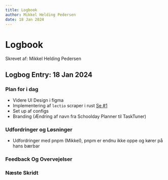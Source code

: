 ```yaml
---
title: Logbook
author: Mikkel Helding Pedersen
date: 18 Jan 2024
---
```


# Logbook

Skrevet af: Mikkel Helding Pedersen

## Logbog Entry: 18 Jan 2024

### Plan for i dag

- Videre UI Design i figma 
- Implementering af `lectio` scraper i rust [Se #1](https://github.com/S3bTheGuy/schoolday-planner/issues/1)
- Set up af configs
- Branding (Ændring af navn fra Schoolday Planner til TaskTuner)



### Udfordringer og Løsninger

- Udfordringer med pnpm (Mikkel), pnpm er endnu ikke oppe og kører på hans bærbar

### Feedback Og Overvejelser

### Næste Skridt